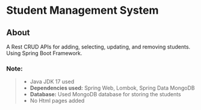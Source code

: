# Student Management System

## About
A Rest CRUD APIs for adding, selecting, updating, and removing students. Using Spring Boot Framework.


### **Note:**
> - Java JDK 17 used
> - **Dependencies used:** Spring Web, Lombok, Spring Data MongoDB
> - **Database:** Used MongoDB database for storing the students
> - No Html pages added
